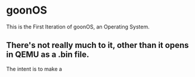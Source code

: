 # goonOS

This is the First Iteration of goonOS, an Operating System.

There's not really much to it, other than it opens in QEMU as a .bin file.
-----------------------

The intent is to make a 